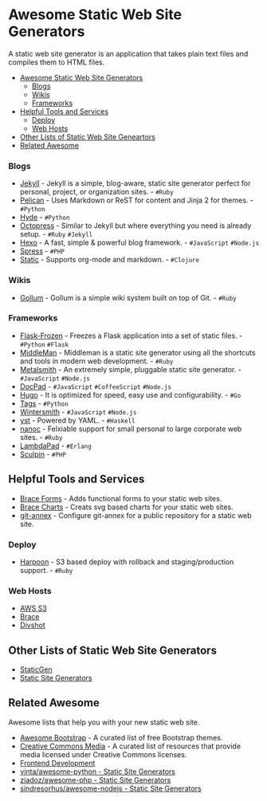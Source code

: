 Awesome Static Web Site Generators
==================================

A static web site generator is an application that takes plain text files and compiles them to HTML files.

- [Awesome Static Web Site Generators](#awesome-static-web-site-generators)
  - [Blogs](#blogs)
  - [Wikis](#wikis)
  - [Frameworks](#frameworks)
- [Helpful Tools and Services](#helpful-tools-and-services)
  - [Deploy](#deploy)
  - [Web Hosts](#web-hosts)
- [Other Lists of Static Web Site Geneartors](#other-lists-of-static-web-site-generators)
- [Related Awesome](#related-awesome)

### Blogs

* [Jekyll](https://github.com/jekyll/jekyll) - Jekyll is a simple, blog-aware, static site generator perfect for personal, project, or organization sites.  - `#Ruby`
* [Pelican](https://github.com/getpelican/pelican) - Uses Markdown or ReST for content and Jinja 2 for themes. - `#Python`
* [Hyde](https://github.com/hyde/hyde) - `#Python`
* [Octopress](https://github.com/imathis/octopress) - Similar to Jekyll but where everything you need is already setup. - `#Ruby` `#Jekyll`
* [Hexo](https://github.com/hexojs/hexo) - A fast, simple & powerful blog framework. - `#JavaScript` `#Node.js`
* [Spress](https://github.com/spress/Spress/) - `#PHP`
* [Static](https://github.com/nakkaya/static) - Supports org-mode and markdown. - `#Clojure`

### Wikis

* [Gollum](https://github.com/gollum/gollum) - Gollum is a simple wiki system built on top of Git. - `#Ruby`

### Frameworks

* [Flask-Frozen](https://github.com/SimonSapin/Frozen-Flask) - Freezes a Flask application into a set of static files. - `#Python` `#Flask`
* [MiddleMan](https://github.com/middleman/middleman) - Middleman is a static site generator using all the shortcuts and tools in modern web development. - `#Ruby`
* [Metalsmith](https://github.com/segmentio/metalsmith) - An extremely simple, pluggable static site generator. - `#JavaScript` `#Node.js`
* [DocPad](https://github.com/docpad/docpad) - `#JavaScript` `#CoffeeScript` `#Node.js`
* [Hugo](https://github.com/spf13/hugo) - It is optimized for speed, easy use and configurability. - `#Go`
* [Tags](https://github.com/braceio/tags) - `#Python`
* [Wintersmith](https://github.com/jnordberg/wintersmith) - `#JavaScript` `#Node.js`
* [yst](https://github.com/jgm/yst) - Powered by YAML. - `#Haskell`
* [nanoc](https://github.com/nanoc/nanoc) - Felxiable support for small personal to large corporate web sites. - `#Ruby`
* [LambdaPad](https://github.com/gar1t/lambdapad) - `#Erlang`
* [Sculpin](https://github.com/sculpin/sculpin) - `#PHP`

Helpful Tools and Services
--------------------------

* [Brace Forms](https://forms.brace.io/) - Adds functional forms to your static web sites.
* [Brace Charts](http://charts.brace.io/) - Creats svg based charts for your static web sites.
* [git-annex](http://git-annex.branchable.com/tips/setup_a_public_repository_on_a_web_site/) - Configure git-annex for a public repository for a static web site. 

### Deploy

* [Harpoon](http://www.getharpoon.com/) - S3 based deploy with rollback and staging/production support. - `#Ruby`

### Web Hosts

* [AWS S3](http://aws.amazon.com/s3/)
* [Brace](http://brace.io/)
* [Divshot](https://divshot.com/)

Other Lists of Static Web Site Generators
-----------------------------------------

* [StaticGen](https://www.staticgen.com/)
* [Static Site Generators](http://staticsitegenerators.net/)

Related Awesome
---------------

Awesome lists that help you with your new static web site. 

* [Awesome Bootstrap](https://github.com/therebelrobot/awesome-bootstrap) - A curated list of free Bootstrap themes.
* [Creative Commons Media](https://github.com/shime/creative-commons-media) - A curated list of resources that provide media licensed under Creative Commons licenses.
* [Frontend Development](https://github.com/dypsilon/frontend-dev-bookmarks)
* [vinta/awesome-python - Static Site Generators](https://github.com/vinta/awesome-python#static-site-generator)
* [ziadoz/awesome-php - Static Site Generators](https://github.com/ziadoz/awesome-php#static-site-generators)
* [sindresorhus/awesome-nodejs - Static Site Generators](https://github.com/sindresorhus/awesome-nodejs#static-site-generators)
